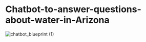 # Chatbot-to-answer-questions-about-water-in-Arizona
![chatbot_blueprint (1)](https://github.com/rajanbriana24/Chatbot-to-answer-questions-about-water-in-Arizona/assets/61128499/b298fb83-b4c1-4c6c-95f0-0e519d702c02)
